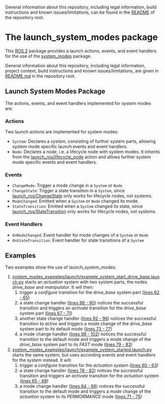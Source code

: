 General information about this repository, including legal information, build instructions and known issues/limitations, can be found in the [README](../README.md) of the repository root.

# The launch_system_modes package

This [ROS 2](https://index.ros.org/doc/ros2/) package provides a launch actions, events, and event handlers for the use of the [system_modes](../system_modes/) package.

General information about this repository, including legal information, project context, build instructions and known issues/limitations, are given in [README.md](../README.md) in the repository root.

## Launch System Modes Package

The actions, events, and event handlers implemented for system modes are:

### Actions

Two launch actions are implemented for system modes:

* `System`: Declares a *system*, consisting of further system parts, allowing system mode specific launch events and event handlers.
* `Node`: Declares a *node*, i.e. a lifecycle node with system modes. It inherits from the [launch_ros/lifecycle_node](https://github.com/ros2/launch_ros/blob/master/launch_ros/launch_ros/actions/lifecycle_node.py) action and allows further system mode specific events and event handlers.

### Events

* `ChangeMode`: Trigger a mode change in a `System` or `Node`
* `ChangeState`: Trigger a state transition in a `System`, since [launch_ros/ChangeState](https://github.com/ros2/launch_ros/blob/master/launch_ros/launch_ros/events/lifecycle/change_state.py) only works for lifecycle nodes, not systems.
* `ModeChanged`: Emitted when a `System` or `Node` changed its mode.
* `StateTransition`: Emitted when a `System` changed its state, since [launch_ros/StateTransition](https://github.com/ros2/launch_ros/blob/master/launch_ros/launch_ros/events/lifecycle/state_transition.py) only works for lifecycle nodes, not systems.

### Event Handlers

* `OnModeChanged`: Event handler for mode changes of a `System` or `Node`
* `OnStateTransition`: Event handler for state transitions of a `System`

## Examples

Two examples show the use of launch_system_modes:

1. [system_modes_examples/launch/example_system_start_drive_base.launch.py](../system_modes_examples/launch/example_system_start_drive_base.launch.py) starts an *actuation* system with two system parts, the nodes *drive_base* and *manipulator*. It will then:
    1. trigger a *configure* transition for the *drive_base* system part ([lines 62 - 65](../system_modes_examples/launch/example_system_start_drive_base.launch.py#L62-L65))
    1. a state change handler ([lines 86 - 90](../system_modes_examples/launch/example_system_start_drive_base.launch.py#L86-L90)) notices the successful transition and triggers an *activate* transition for the *drive_base* system part ([lines 67 - 71](../system_modes_examples/launch/example_system_start_drive_base.launch.py#L67-L71))
    1. another state change handler ([lines 92 - 96](../system_modes_examples/launch/example_system_start_drive_base.launch.py#L92-L96)) notices the successful transition to *active* and triggers a mode change of the *drive_base* system part to its default mode ([lines 73 - 77](../system_modes_examples/launch/example_system_start_drive_base.launch.py#L73-L77))
    1. a mode change handler ([lines 98 - 102](../system_modes_examples/launch/example_system_start_drive_base.launch.py#L98-L102)) notices the successful transition to the default mode and triggers a mode change of the *drive_base* system part to its *FAST* mode ([lines 79 - 83](../system_modes_examples/launch/example_system_start_drive_base.launch.py#L79-L83))
1. [system_modes_examples/launch/example_system_started.launch.py](../system_modes_examples/launch/example_system_started.launch.py) starts the same system, but uses according events and event handlers for the *system* instead. It will:
    1. trigger a *configure* transition for the *actuation* system ([lines 60 - 63](../system_modes_examples/launch/example_system_started.launch.py#L62-L65))
    1. a state change handler ([lines 78 - 82](../system_modes_examples/launch/example_system_started.launch.py#L78-L82)) notices the successful transition and triggers an *activate* transition for the *actuation* system ([lines 65 - 69](../system_modes_examples/launch/example_system_started.launch.py#L65-L69))
    1. a mode change handler ([lines 84 - 88](../system_modes_examples/launch/example_system_started.launch.py#L84-L88)) notices the successful transition to the default mode and triggers a mode change of the *actuation* system to its *PERMORMANCE* mode ([lines 71 - 75](../system_modes_examples/launch/example_system_started.launch.py#L71-L75))
